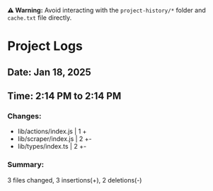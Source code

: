 **⚠️ Warning:** Avoid interacting with the `project-history/*` folder and `cache.txt` file directly.

# Project Logs

## Date: Jan 18, 2025

## Time: 2:14 PM to 2:14 PM

### Changes:
- lib/actions/index.js | 1 +
-  lib/scraper/index.js | 2 +-
-  lib/types/index.ts   | 2 +-

### Summary:
 3 files changed, 3 insertions(+), 2 deletions(-)